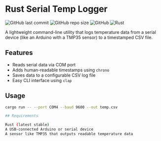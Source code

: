 # Rust Serial Temp Logger

![GitHub last commit](https://img.shields.io/github/last-commit/x86kingfischer/rust-serial-temp-logger)
![GitHub repo size](https://img.shields.io/github/repo-size/x86kingfischer/rust-serial-temp-logger)
![GitHub](https://img.shields.io/github/license/x86kingfischer/rust-serial-temp-logger)
![Rust](https://img.shields.io/badge/made%20with-Rust-orange)

A lightweight command-line utility that logs temperature data from a serial device (like an Arduino with a TMP35 sensor) to a timestamped CSV file.

## Features

- Reads serial data via COM port
- Adds human-readable timestamps using `chrono`
- Saves data to a configurable CSV log file
- Easy CLI interface using `clap`

## Usage

```bash
cargo run -- --port COM4 --baud 9600 --out temp.csv

## Requirements

Rust (latest stable)
A USB-connected Arduino or serial device
A sensor like TMP35 that outputs readable temperature data